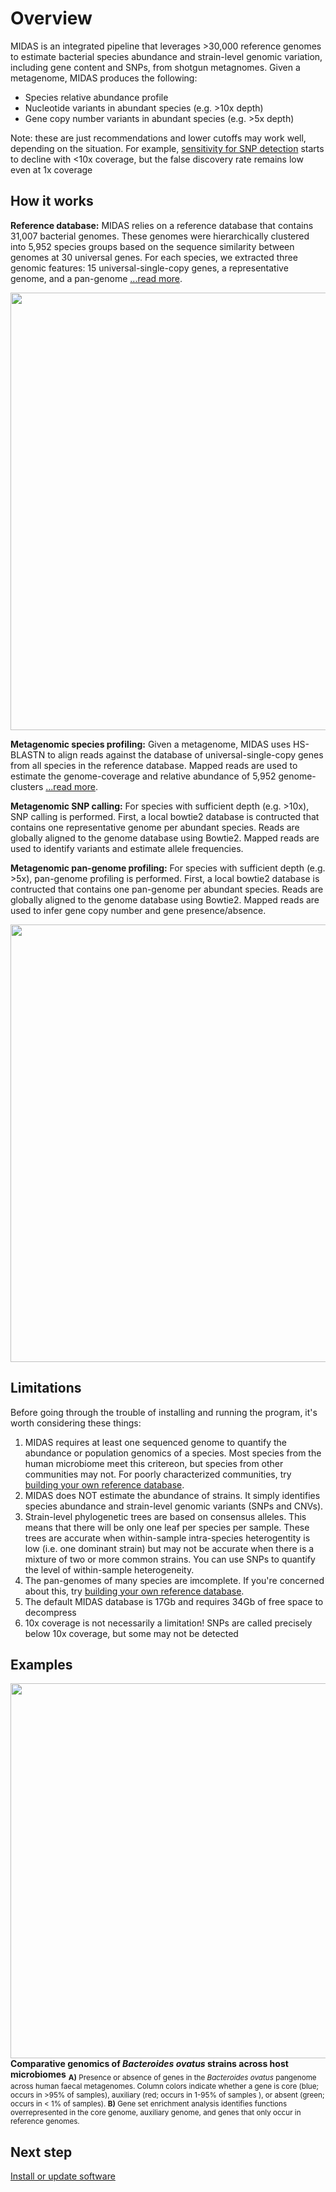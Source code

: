 # Overview

MIDAS is an integrated pipeline that leverages >30,000 reference genomes to estimate bacterial species abundance and strain-level genomic variation, including gene content and SNPs, from shotgun metagnomes. Given a metagenome, MIDAS produces the following:

* Species relative abundance profile
* Nucleotide variants in abundant species (e.g. >10x depth)
* Gene copy number variants in abundant species (e.g. >5x depth)

Note: these are just recommendations and lower cutoffs may work well, depending on the situation.
For example, [sensitivity for SNP detection](https://www.ncbi.nlm.nih.gov/pmc/articles/PMC5088602/figure/NAYFACHGR201863F2/) starts to decline with  <10x coverage, but the false discovery rate remains low even at 1x coverage

## How it works
  
<b>Reference database:</b> MIDAS relies on a reference database that contains 31,007 bacterial genomes. These genomes were hierarchically clustered into 5,952 species groups based on the sequence similarity between genomes at 30 universal genes. For each species, we extracted three genomic features: 15 universal-single-copy genes, a representative genome, and a pan-genome [...read more](ref_db.md).

<img src="../images/database.jpg" width="700" align="middle"/>  

<b>Metagenomic species profiling:</b> Given a metagenome, MIDAS uses HS-BLASTN to align reads against the database of universal-single-copy genes from all species in the reference database. Mapped reads are used to estimate the genome-coverage and relative abundance of 5,952 genome-clusters [...read more](species.md).

<b>Metagenomic SNP calling:</b> For species with sufficient depth (e.g. >10x), SNP calling is performed. First, a local bowtie2 database is contructed that contains one representative genome per abundant species. Reads are globally aligned to the genome database using Bowtie2. Mapped reads are used to identify variants and estimate allele frequencies.

<b>Metagenomic pan-genome profiling:</b> For species with sufficient depth (e.g. >5x), pan-genome profiling is performed. First, a local bowtie2 database is contructed that contains one pan-genome per abundant species. Reads are globally aligned to the genome database using Bowtie2. Mapped reads are used to infer gene copy number and gene presence/absence.

<img src="../images/pipeline.jpg" width="700" align="middle"/>  

## Limitations
Before going through the trouble of installing and running the program, it's worth considering these things:

1. MIDAS requires at least one sequenced genome to quantify the abundance or population genomics of a species. Most species from the human microbiome meet this critereon, but species from other communities may not. For poorly characterized communities, try [building your own reference database](build_db.md).
2. MIDAS does NOT estimate the abundance of strains. It simply identifies species abundance and strain-level genomic variants (SNPs and CNVs). 
3. Strain-level phylogenetic trees are based on consensus alleles. This means that there will be only one leaf per species per sample. These trees are accurate when within-sample intra-species heterogentity is low (i.e. one dominant strain) but may not be accurate when there is a mixture of two or more common strains. You can use SNPs to quantify the level of within-sample heterogeneity.
4. The pan-genomes of many species are imcomplete. If you're concerned about this, try [building your own reference database](build_db.md).
5. The default MIDAS database is 17Gb and requires 34Gb of free space to decompress
6. 10x coverage is not necessarily a limitation! SNPs are called precisely below 10x coverage, but some may not be detected

## Examples
<img src="../images/enrichment.jpg" width="600" align="middle"/>  
<b>Comparative genomics of <i>Bacteroides ovatus</i> strains across host microbiomes</b> 
<sub> <b>A)</b> Presence or absence of genes in the <i>Bacteroides ovatus</i> pangenome across human faecal metagenomes. Column colors indicate whether a gene is core (blue; occurs in >95% of samples), auxiliary (red; occurs in 1-95% of samples ), or absent (green; occurs in < 1% of samples). <b>B)</b> Gene set enrichment analysis identifies functions overrepresented in the core genome, auxiliary genome, and genes that only occur in reference genomes.</sub>

## Next step
[Install or update software](docs/install.md) 
